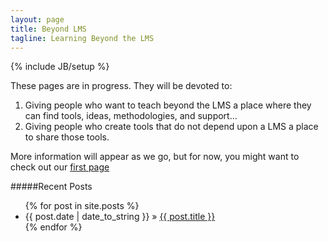 ```yaml
---
layout: page
title: Beyond LMS
tagline: Learning Beyond the LMS
---
```

{% include JB/setup %}

  <p> 
    These pages are in progress. They will be devoted to:
    <ol>
      <li>Giving people who want to teach beyond the LMS a place where they can find tools, ideas, methodologies, and support... </li>
      <li>Giving people who create tools that do not depend upon a LMS a place to share those tools.</li>
    </ol>
    More information will appear as we go, but for now, you might want to check out our <a href="clatoolkit.html">first page</a>
    </p>

#####Recent Posts

<ul class="posts">
  {% for post in site.posts %}
    <li><span>{{ post.date | date_to_string }}</span> &raquo; <a href="{{ BASE_PATH }}{{ post.url }}">{{ post.title }}</a></li>
  {% endfor %}
</ul>

